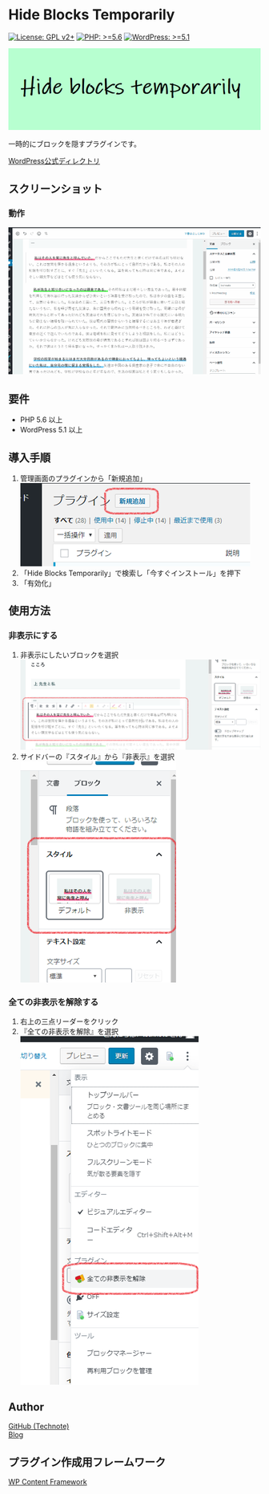 # Hide Blocks Temporarily

[![License: GPL v2+](https://img.shields.io/badge/License-GPL%20v2%2B-blue.svg)](http://www.gnu.org/licenses/gpl-2.0.html)
[![PHP: >=5.6](https://img.shields.io/badge/PHP-%3E%3D5.6-orange.svg)](http://php.net/)
[![WordPress: >=5.1](https://img.shields.io/badge/WordPress-%3E%3D5.1-brightgreen.svg)](https://wordpress.org/)

![バナー](https://raw.githubusercontent.com/technote-space/hide-blocks-temporarily/images/assets/banner-772x250.png)

一時的にブロックを隠すプラグインです。

[WordPress公式ディレクトリ](https://wordpress.org/plugins/hide-blocks-temporarily/)

## スクリーンショット
### 動作
![Behavior](https://raw.githubusercontent.com/technote-space/hide-blocks-temporarily/images/assets/screenshot-1.gif)

## 要件
- PHP 5.6 以上
- WordPress 5.1 以上

## 導入手順
1. 管理画面のプラグインから「新規追加」  
![手順1](https://raw.githubusercontent.com/technote-space/hide-blocks-temporarily/images/assets/add.png)  
2. 「Hide Blocks Temporarily」で検索し「今すぐインストール」を押下  
3. 「有効化」  

## 使用方法
### 非表示にする
1. 非表示にしたいブロックを選択  
![Select block](https://raw.githubusercontent.com/technote-space/hide-blocks-temporarily/images/assets/select-block.png)  
2. サイドバーの『スタイル』から『非表示』を選択  
![Sidebar](https://raw.githubusercontent.com/technote-space/hide-blocks-temporarily/images/assets/sidebar.png)
### 全ての非表示を解除する
1. 右上の三点リーダーをクリック  
2. 『全ての非表示を解除』を選択  
![Remove All Hide Styles](https://raw.githubusercontent.com/technote-space/hide-blocks-temporarily/images/assets/screenshot-2.png)

## Author
[GitHub (Technote)](https://github.com/technote-space)  
[Blog](https://technote.space)

## プラグイン作成用フレームワーク
[WP Content Framework](https://github.com/wp-content-framework/core)

